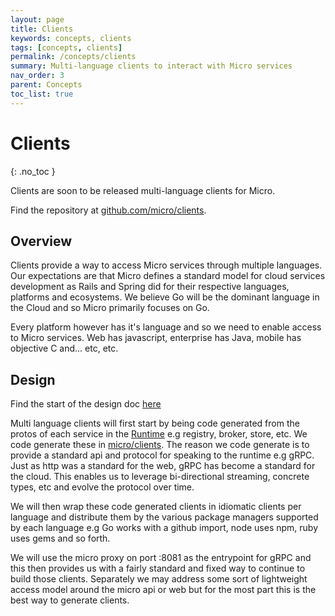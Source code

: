```yaml
---
layout: page
title: Clients
keywords: concepts, clients
tags: [concepts, clients]
permalink: /concepts/clients
summary: Multi-language clients to interact with Micro services
nav_order: 3
parent: Concepts
toc_list: true
---
```



# Clients
{: .no_toc }

Clients are soon to be released multi-language clients for Micro.

Find the repository at [github.com/micro/clients](https://github.com/micro/clients).

## Overview

Clients provide a way to access Micro services through multiple languages. Our expectations are that Micro 
defines a standard model for cloud services development as Rails and Spring did for their respective 
languages, platforms and ecosystems. We believe Go will be the dominant language in the Cloud and so 
Micro primarily focuses on Go. 

Every platform however has it's language and so we need to enable 
access to Micro services. Web has javascript, enterprise has Java, mobile has objective C and... etc, etc.

## Design

Find the start of the design doc [here](https://github.com/m3o/development/tree/master/design/clients)

Multi language clients will first start by being code generated from the protos of each service in the 
[Runtime](https://github.com/micro/micro) e.g registry, broker, store, etc. We code generate these in 
[micro/clients](https://github.com/micro/clients). The reason we code generate is to provide a standard api and protocol for speaking 
to the runtime e.g gRPC. Just as http was a standard for the web, gRPC has become a standard for the cloud. 
This enables us to leverage bi-directional streaming, concrete types, etc and evolve the protocol over time.

We will then wrap these code generated clients in idiomatic clients per language and distribute them by the 
various package managers supported by each language e.g Go works with a github import, node uses npm, 
ruby uses gems and so forth.

We will use the micro proxy on port :8081 as the entrypoint for gRPC and this then provides us with a fairly 
standard and fixed way to continue to build those clients. Separately we may address some sort of lightweight 
access model around the micro api or web but for the most part this is the best way to generate clients.

